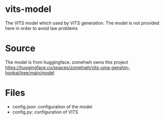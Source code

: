 # vits-model
The VITS model which used by VITS generation.
The model is not provided here in order to avoid law problems

# Source
The model is from huggingface. zomehwh owns this project
https://huggingface.co/spaces/zomehwh/vits-uma-genshin-honkai/tree/main/model

# Files
- config.json: configuration of the model
- config.py: configuration of VITS
